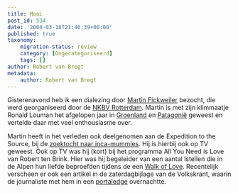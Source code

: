 ```yaml
---
title: Mooi
post_id: 534
date: '2004-03-18T21:46:39+00:00'
published: true
taxonomy:
    migration-status: review
    category: [Ongecategoriseerd]
    tags: []
author: Robert van Bregt
metadata:
    author: Robert van Bregt
---
```

Gisterenavond heb ik een dialezing door [Martin Fickweiler](http://www.bigwall.nl/) bezocht, die werd georganiseerd door de [NKBV Rotterdam](http://www.nkbv-rotterdam.nl/). Martin is met zijn klimmaatje Ronald Louman het afgelopen jaar in [Groenland](http://www.bigwall.nl/2003nalumasortoq/index.htm) en [Patagonië](http://www.bigwall.nl/2004torresdelpaine/torresdelpaine.htm) geweest en vertelde daar met veel enthousiasme over.

Martin heeft in het verleden ook deelgenomen aan de Expedition to the Source, bij de [zoektocht naar inca-mummies](http://www.xtreme.nl/lucht/beleving/week45_99.shtml). Hij is hierbij ook op TV geweest. Ook op TV was hij (kort) bij het programma All You Need is Love van Robert ten Brink. Hier was hij begeleider van een aantal lstellen die in de Alpen hun liefde beproefden tijdens de een [Walk of Love](http://web.sbsnet.nl/najaar2003/sbs6/prog_pages/all_you_need.htm). Recentelijk verscheen er ook een artikel in de zaterdagbijlage van de Volkskrant, waarin de journaliste met hem in een [portaledge](http://images.google.com/images?q=portaledge) overnachtte.